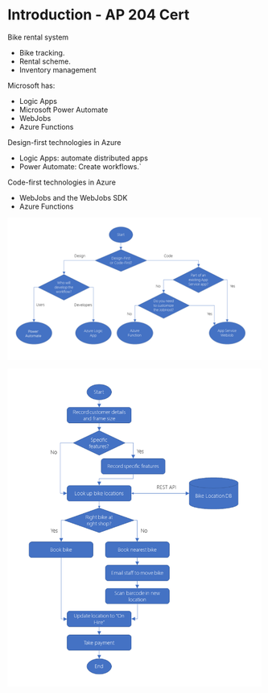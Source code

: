 # Introduction - AP 204 Cert

Bike rental system
- Bike tracking.
- Rental scheme.
- Inventory management

Microsoft has:
- Logic Apps
- Microsoft Power Automate
- WebJobs
- Azure Functions

Design-first technologies in Azure
- Logic Apps: automate distributed apps
- Power Automate: Create workflows.`

Code-first technologies in Azure
- WebJobs and the WebJobs SDK
- Azure Functions


![Alt text](image.png)


![Alt text](image-1.png)